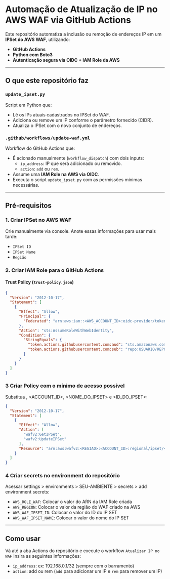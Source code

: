 # Automação de Atualização de IP no AWS WAF via GitHub Actions

Este repositório automatiza a inclusão ou remoção de endereços IP em um **IPSet do AWS WAF**, utilizando:

- **GitHub Actions**
- **Python com Boto3**
- **Autenticação segura via OIDC + IAM Role da AWS**

---

##  O que este repositório faz

### `update_ipset.py`

Script em Python que:
- Lê os IPs atuais cadastrados no IPSet do WAF.
- Adiciona ou remove um IP conforme o parâmetro fornecido (CIDR).
- Atualiza o IPSet com o novo conjunto de endereços.

### `.github/workflows/update-waf.yml`

Workflow do GitHub Actions que:
- É acionado manualmente (`workflow_dispatch`) com dois inputs:
  - `ip_address`: IP que será adicionado ou removido.
  - `action`: `add` ou `rem`.
- Assume uma **IAM Role na AWS via OIDC**.
- Executa o script `update_ipset.py` com as permissões mínimas necessárias.

---

## Pré-requisitos

### 1. **Criar IPSet no AWS WAF**
Crie manualmente via console. Anote essas informações para usar mais tarde:
- `IPSet ID`
- `IPSet Name`
- `Região`

### 2. **Criar IAM Role para o GitHub Actions**

#### Trust Policy (`trust-policy.json`)
```json
{
  "Version": "2012-10-17",
  "Statement": [
    {
      "Effect": "Allow",
      "Principal": {
        "Federated": "arn:aws:iam::<AWS_ACCOUNT_ID>:oidc-provider/token.actions.githubusercontent.com"
      },
      "Action": "sts:AssumeRoleWithWebIdentity",
      "Condition": {
        "StringEquals": {
          "token.actions.githubusercontent.com:aud": "sts.amazonaws.com",
          "token.actions.githubusercontent.com:sub": "repo:USUARIO/REPOSITORIO:ENVIRONMENT"
        }
      }
    }
  ]
}
```

### 3 **Criar Policy com o mínimo de acesso possível**
Substitua <REGIAO>, <ACCOUNT_ID>, <NOME_DO_IPSET> e <ID_DO_IPSET>:
```json
{
  "Version": "2012-10-17",
  "Statement": [
    {
      "Effect": "Allow",
      "Action": [
        "wafv2:GetIPSet",
        "wafv2:UpdateIPSet"
      ],
      "Resource": "arn:aws:wafv2:<REGIAO>:<ACCOUNT_ID>:regional/ipset/<NOME_DO_IPSET>/<ID_DO_IPSET>"
    }
  ]
}
```

### 4 **Criar secrets no environment do repositório**
Acessar settings > environments > SEU-AMBIENTE > secrets > add environment secrets:
- `AWS_ROLE_WAF`: Colocar o valor do ARN da IAM Role criada
- `AWS_REGION`: Colocar o valor da região do WAF criado na AWS
- `AWS_WAF_IPSET_ID`: Colocar o valor do ID do IP SET
- `AWS_WAF_IPSET_NAME`: Colocar o valor do nome do IP SET

---

## Como usar
Vá até a aba Actions do repositório e execute o workflow `Atualizar IP no WAF`
Insira as seguintes informações:
- `ip_address`: ex: 192.168.0.1/32 (sempre com o barramento)
- `action`: add ou rem (`add` para adicionar um IP e `rem` para remover um IP)
